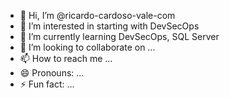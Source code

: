 - 👋 Hi, I’m @ricardo-cardoso-vale-com
- 👀 I’m interested in starting with DevSecOps
- 🌱 I’m currently learning DevSecOps, SQL Server
- 💞️ I’m looking to collaborate on ...
- 📫 How to reach me ...
- 😄 Pronouns: ...
- ⚡ Fun fact: ...

<!---
ricardo-cardoso-vale-com/ricardo-cardoso-vale-com is a ✨ special ✨ repository because its `README.md` (this file) appears on your GitHub profile.
You can click the Preview link to take a look at your changes.
--->
